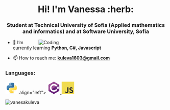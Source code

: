 <h1 align="center">Hi! I'm Vanessa :herb: </h1>

<h3 align="center">Student at Technical University of Sofia (Applied mathematics and informatics) and at Software University, Sofia</h3>

<img align="right" alt="Coding" width="400" src="https://www.ladobe.com.mx/wp-content/uploads/2021/11/7d701675-e5c2-026d-430d-ff4ba6f62542.gif">

- 🌱 I’m currently learning **Python, C#, Javascript**

- 📫 How to reach me: **kuleva1603@gmail.com**


<h3 align="left">Languages:</h3>
<p href="https://www.python.org" target="_blank" rel="noreferrer"> <img src="https://raw.githubusercontent.com/devicons/devicon/master/icons/python/python-original.svg" alt="python" width="40" height="40"/> </a>
align="left"> <a href="https://www.w3schools.com/cs/" target="_blank" rel="noreferrer"> <img src="https://raw.githubusercontent.com/devicons/devicon/master/icons/csharp/csharp-original.svg" alt="csharp" width="40" height="40"/> </a> <a href="https://developer.mozilla.org/en-US/docs/Web/JavaScript" target="_blank" rel="noreferrer"> <img src="https://raw.githubusercontent.com/devicons/devicon/master/icons/javascript/javascript-original.svg" alt="javascript" width="40" height="40"/> </a> <a  </p>


<p><img align="left" src="https://github-readme-stats.vercel.app/api/top-langs?username=vanesakuleva&show_icons=true&hide_border=true&locale=en&layout=compact" alt="vanesakuleva" /></p>

